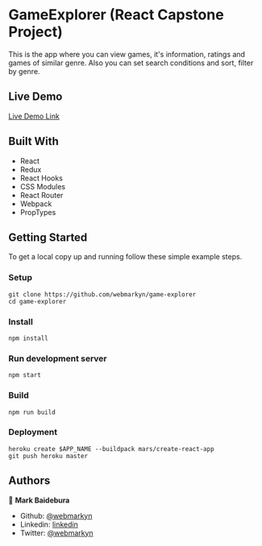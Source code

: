 # GameExplorer (React Capstone Project)

This is the app where you can view games, it's information, ratings and games of similar genre. Also you can set search conditions and sort, filter by genre.

## Live Demo

[Live Demo Link](http://game-explorer.herokuapp.com/)

## Built With

- React
- Redux
- React Hooks
- CSS Modules
- React Router
- Webpack
- PropTypes

## Getting Started

To get a local copy up and running follow these simple example steps.

### Setup
    git clone https://github.com/webmarkyn/game-explorer
    cd game-explorer
### Install
    npm install
### Run development server
    npm start
### Build
    npm run build
### Deployment
    heroku create $APP_NAME --buildpack mars/create-react-app
    git push heroku master

## Authors

👤 **Mark Baidebura**

- Github: [@webmarkyn](https://github.com/webmarkyn)
- Linkedin: [linkedin](https://www.linkedin.com/in/mark-baidebura/)
- Twitter: [@webmarkyn](https://twitter.com/webmarkyn)

